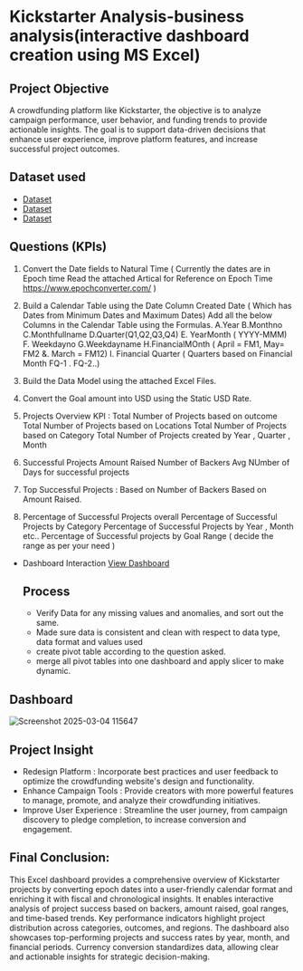 # Kickstarter Analysis-business analysis(interactive dashboard creation using MS Excel)
## Project Objective
A crowdfunding platform like Kickstarter, the objective is to analyze campaign performance, user behavior, and funding trends to provide actionable insights. The goal is to support data-driven decisions that enhance user experience, improve platform features, and increase successful project outcomes.

## Dataset used
- <a href="https://github.com/ashwinireddy09/Business-analysis-Dashboard/blob/main/Crowdfunding_Creator.xlsx">Dataset</a>
- <a href="https://github.com/ashwinireddy09/Business-analysis-Dashboard/blob/main/Crowdfunding_Location.xlsx">Dataset</a>
- <a href="https://github.com/ashwinireddy09/Business-analysis-Dashboard/blob/main/crowdfunding_Category.xlsx">Dataset</a>

## Questions (KPIs)
1. Convert the Date fields to Natural Time ( Currently the dates are in Epoch time Read the attached Artical for Reference on Epoch Time 
             https://www.epochconverter.com/ )
2. Build a Calendar Table using the Date Column Created Date ( Which has Dates from Minimum Dates and Maximum Dates)
  Add all the below Columns in the Calendar Table using the Formulas.
   A.Year
   B.Monthno
   C.Monthfullname
   D.Quarter(Q1,Q2,Q3,Q4)
   E. YearMonth ( YYYY-MMM)
   F. Weekdayno
   G.Weekdayname
   H.FinancialMOnth ( April = FM1, May= FM2  &. March = FM12)
   I. Financial Quarter ( Quarters based on Financial Month FQ-1 . FQ-2..)

3. Build the Data Model using the attached Excel Files.

4. Convert the Goal amount into USD using the Static USD Rate.

5. Projects Overview KPI :
     Total Number of Projects based on outcome 
     Total Number of Projects based on Locations
     Total Number of Projects based on  Category
     Total Number of Projects created by Year , Quarter , Month

6.  Successful Projects
     Amount Raised 
     Number of Backers
     Avg NUmber of Days for successful projects

7.  Top Successful Projects :
    Based on Number of Backers
    Based on Amount Raised.

8. Percentage of Successful Projects overall
   Percentage of Successful Projects  by Category
   Percentage of Successful Projects by Year , Month etc..
   Percentage of Successful projects by Goal Range ( decide the range as per your need )

- Dashboard Interaction <a href="https://github.com/ashwinireddy09/Business-analysis-Dashboard/blob/main/Screenshot%202025-03-04%20115647.png">View Dashboard</a>

   ## Process
   - Verify Data for any missing values and anomalies, and sort out the same.
   - Made sure data is consistent and clean with respect to data type, data format and values used
   - create pivot table according to the question asked.
   - merge all pivot tables into one dashboard and apply slicer to make dynamic.


## Dashboard
![Screenshot 2025-03-04 115647](https://github.com/user-attachments/assets/6678f091-0bfa-4434-82e2-07f64ea957c6)


## Project Insight
- Redesign Platform : Incorporate best practices and user feedback to optimize the crowdfunding website's design and functionality.
- Enhance Campaign Tools : Provide creators with more powerful features to manage, promote, and analyze their crowdfunding initiatives.
- Improve User Experience : Streamline the user journey, from campaign discovery to pledge completion, to increase conversion and engagement.

## Final Conclusion:
This Excel dashboard provides a comprehensive overview of Kickstarter projects by converting epoch dates into a user-friendly calendar format and enriching it with fiscal and chronological insights. It enables interactive analysis of project success based on backers, amount raised, goal ranges, and time-based trends. Key performance indicators highlight project distribution across categories, outcomes, and regions. The dashboard also showcases top-performing projects and success rates by year, month, and financial periods. Currency conversion standardizes data, allowing clear and actionable insights for strategic decision-making.


